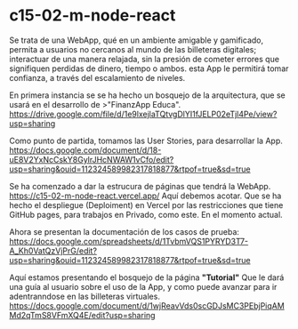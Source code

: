 # c15-02-m-node-react
Se trata de una WebApp, qué en un ambiente amigable y gamificado, permita a usuarios no cercanos al mundo de las billeteras digitales; interactuar de una manera relajada, sin la presión de cometer errores que signifiquen perdidas de dinero, tiempo o ambos. esta App le permitirá tomar confianza, a través del escalamiento de niveles.  

En primera instancia se se ha hecho un bosquejo de la arquitectura, que se usará en el desarrollo de >"FinanzApp Educa".
https://drive.google.com/file/d/1e9lxejlaTQtvgDlYI1fJELP02eTjl4Pe/view?usp=sharing

Como punto de partida, tomamos las User Stories, para desarrollar la App.
https://docs.google.com/document/d/18-uE8V2YxNcCskY8GylrJHcNWAW1vCfo/edit?usp=sharing&ouid=112324589982317818877&rtpof=true&sd=true

Se ha comenzado a dar la estrucura de páginas que tendrá la WebApp. 
https://c15-02-m-node-react.vercel.app/   Aquí debemos acotar. Que se ha hecho el despliegue (Deploiment) en Vercel por las restricciones que tiene GitHub pages, para trabajos en Privado, como este. En el momento actual.

Ahora se presentan la documentación de los casos de prueba:
https://docs.google.com/spreadsheets/d/1TvbmVQS1PYRYD3T7-A_Kh0VatQzVjPrG/edit?usp=sharing&ouid=112324589982317818877&rtpof=true&sd=true

Aquí estamos presentando el bosquejo de la página **"Tutorial"** Que le dará una guía al usuario sobre el uso de la App, y como puede avanzar para ir adentranndose en las billeteras virtuales.
https://docs.google.com/document/d/1wjReavVds0scGDJsMC3PEbjPiqAMMd2qTmS8VFmXQ4E/edit?usp=sharing



